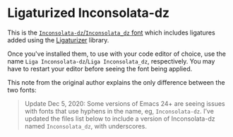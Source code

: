 # Ligaturized Inconsolata-dz

This is the [`Inconsolata-dz`/`Inconsolata_dz` font](https://nodnod.net/posts/inconsolata-dz/) which includes ligatures added using the [Ligaturizer](https://github.com/ToxicFrog/Ligaturizer) library.

Once you've installed them, to use with your code editor of choice, use the name `Liga Inconsolata-dz`/`Liga Inconsolata_dz`, respectively. You may have to restart your editor before seeing the font being applied.

This note from the original author explains the only difference between the two fonts:

> Update Dec 5, 2020: Some versions of Emacs 24+ are seeing issues with fonts that use hyphens in the name, eg, `Inconsolata-dz`. I’ve updated the files list below to include a version of Inconsolata-dz named `Inconsolata_dz`, with underscores.

